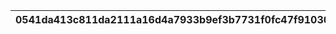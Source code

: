 |0541da413c811da2111a16d4a7933b9ef3b7731f0fc47f91030a0a577412544d|18d60a8aeeb34f98604f4d195d9428d1573934e67d74d1e4ddaaacbb1c987736|8b60faf0fd8a61f9d7a9b74882f701cf2bb842d7dcc18271de39988873dd7fd3|0b679d8839912fd5a8989b4552b85b763426518133ae88fd1f51a8e498cd5480|6a9ececae64e0625d6af27e0ebee4fc387bdb0ad8ec7df95e4cadc9eaa847430|
| --- | --- | --- | --- | --- |